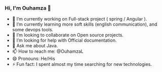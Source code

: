 ### Hi, I'm Ouhamza 👋

- 🔭 I’m currently working on Full-stack project ( spring / Angular ).
- 🌱 I’m currently learning more soft skills (english communication), and some devops tools.
- 👯 I’m looking to collaborate on Open source projects.
- 🤔 I’m looking for help with Official documentation.
- 💬 Ask me about Java.
- 📫 How to reach me: @OuhamzaL
- 😄 Pronouns: He/His
- ⚡ Fun fact: I spent almost my time searching for new technologies.

